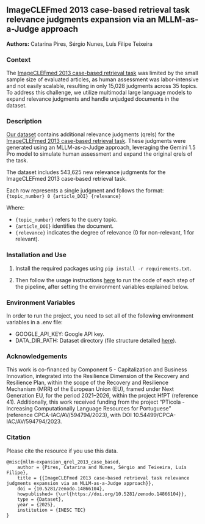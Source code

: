 ## ImageCLEFmed 2013 case-based retrieval task relevance judgments expansion via an MLLM-as-a-Judge approach

<b>Authors:</b> Catarina Pires, Sérgio Nunes, Luís Filipe Teixeira

### Context

The [ImageCLEFmed 2013 case-based retrieval task](https://www.imageclef.org/2013/medical) was limited by the small sample size of evaluated articles, as human assessment was labor-intensive and not easily scalable, resulting in only 15,028 judgments across 35 topics. To address this challenge, we utilize multimodal large language models to expand relevance judgments and handle unjudged documents in the dataset.

### Description

[Our dataset](https://doi.org/10.5281/zenodo.14866104) contains additional relevance judgments (qrels) for the [ImageCLEFmed 2013 case-based retrieval task](https://www.imageclef.org/2013/medical). These judgments were generated using an MLLM-as-a-Judge approach, leveraging the Gemini 1.5 Pro model to simulate human assessment and expand the original qrels of the task.

The dataset includes 543,625 new relevance judgments for the ImageCLEFmed 2013 case-based retrieval task.

Each row represents a single judgment and follows the format:
`{topic_number} 0 {article_DOI} {relevance}`

Where:
- `{topic_number}` refers to the query topic.
- `{article_DOI}` identifies the document.
- `{relevance}` indicates the degree of relevance (0 for non-relevant, 1 for relevant).


### Installation and Use
1. Install the required packages using `pip install -r requirements.txt`.

2. Then follow the usage instructions [here](src/README.md) to run the code of each step of the pipeline, after setting the environment variables explained below.


### Environment Variables

In order to run the project, you need to set all of the following environment variables in a .env file:

- GOOGLE_API_KEY: Google API key.
- DATA_DIR_PATH: Dataset directory (file structure detailed [here](https://github.com/catarinaopires/eval-multimodal-medical-case-retrieval/blob/main/README.md#dataset)).


### Acknowledgements

This work is co-financed by Component 5 - Capitalization and Business Innovation, integrated into the Resilience Dimension of the Recovery and Resilience Plan, within the scope of the Recovery and Resilience Mechanism (MRR) of the European Union (EU), framed under Next Generation EU, for the period 2021–2026, within the project HfPT (reference 41).
Additionally, this work received funding from the project “PTicola - Increasing Computationally Language Resources for Portuguese” (reference CPCA-IAC/AV/594794/2023), with DOI 10.54499/CPCA-IAC/AV/594794/2023.

### Citation

Please cite the resource if you use this data.

```
@misc{mllm-expansion_qrel_2013_case_based,
    author = {Pires, Catarina and Nunes, Sérgio and Teixeira, Luís Filipe},
    title = {{ImageCLEFmed 2013 case-based retrieval task relevance judgments expansion via an MLLM-as-a-Judge approach}},
    doi = {10.5281/zenodo.14866104},
    howpublished= {\url{https://doi.org/10.5281/zenodo.14866104}},
    type = {Dataset},
    year = {2025},
    institution = {INESC TEC}
}
```
